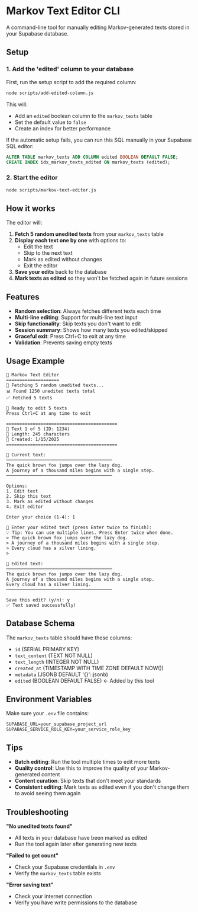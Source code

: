 # Markov Text Editor CLI

A command-line tool for manually editing Markov-generated texts stored in your Supabase database.

## Setup

### 1. Add the 'edited' column to your database

First, run the setup script to add the required column:

```bash
node scripts/add-edited-column.js
```

This will:
- Add an `edited` boolean column to the `markov_texts` table
- Set the default value to `false`
- Create an index for better performance

If the automatic setup fails, you can run this SQL manually in your Supabase SQL editor:

```sql
ALTER TABLE markov_texts ADD COLUMN edited BOOLEAN DEFAULT FALSE;
CREATE INDEX idx_markov_texts_edited ON markov_texts (edited);
```

### 2. Start the editor

```bash
node scripts/markov-text-editor.js
```

## How it works

The editor will:

1. **Fetch 5 random unedited texts** from your `markov_texts` table
2. **Display each text one by one** with options to:
   - Edit the text
   - Skip to the next text
   - Mark as edited without changes
   - Exit the editor
3. **Save your edits** back to the database
4. **Mark texts as edited** so they won't be fetched again in future sessions

## Features

- **Random selection**: Always fetches different texts each time
- **Multi-line editing**: Support for multi-line text input
- **Skip functionality**: Skip texts you don't want to edit
- **Session summary**: Shows how many texts you edited/skipped
- **Graceful exit**: Press Ctrl+C to exit at any time
- **Validation**: Prevents saving empty texts

## Usage Example

```
🎲 Markov Text Editor
====================
🎲 Fetching 5 random unedited texts...
📊 Found 1250 unedited texts total
✅ Fetched 5 texts

📝 Ready to edit 5 texts
Press Ctrl+C at any time to exit

==========================================
📝 Text 1 of 5 (ID: 1234)
📏 Length: 245 characters
📅 Created: 1/15/2025
==========================================

📄 Current text:
────────────────────────────────────────
The quick brown fox jumps over the lazy dog. 
A journey of a thousand miles begins with a single step.
────────────────────────────────────────

Options:
1. Edit text
2. Skip this text
3. Mark as edited without changes
4. Exit editor

Enter your choice (1-4): 1

📝 Enter your edited text (press Enter twice to finish):
💡 Tip: You can use multiple lines. Press Enter twice when done.
> The quick brown fox jumps over the lazy dog.
> A journey of a thousand miles begins with a single step.
> Every cloud has a silver lining.
> 

📄 Edited text:
────────────────────────────────────────
The quick brown fox jumps over the lazy dog.
A journey of a thousand miles begins with a single step.
Every cloud has a silver lining.
────────────────────────────────────────

Save this edit? (y/n): y
✅ Text saved successfully!
```

## Database Schema

The `markov_texts` table should have these columns:

- `id` (SERIAL PRIMARY KEY)
- `text_content` (TEXT NOT NULL)
- `text_length` (INTEGER NOT NULL)
- `created_at` (TIMESTAMP WITH TIME ZONE DEFAULT NOW())
- `metadata` (JSONB DEFAULT '{}'::jsonb)
- `edited` (BOOLEAN DEFAULT FALSE) ← Added by this tool

## Environment Variables

Make sure your `.env` file contains:

```env
SUPABASE_URL=your_supabase_project_url
SUPABASE_SERVICE_ROLE_KEY=your_service_role_key
```

## Tips

- **Batch editing**: Run the tool multiple times to edit more texts
- **Quality control**: Use this to improve the quality of your Markov-generated content
- **Content curation**: Skip texts that don't meet your standards
- **Consistent editing**: Mark texts as edited even if you don't change them to avoid seeing them again

## Troubleshooting

**"No unedited texts found"**
- All texts in your database have been marked as edited
- Run the tool again later after generating new texts

**"Failed to get count"**
- Check your Supabase credentials in `.env`
- Verify the `markov_texts` table exists

**"Error saving text"**
- Check your internet connection
- Verify you have write permissions to the database 